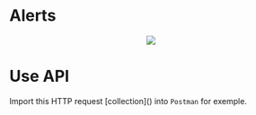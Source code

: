 # Alerts

<p align="center">
  <img src=https://user-images.githubusercontent.com/95872501/226969311-56836b82-0257-4def-87d4-3a84c14e70f9.png>
</p>


# Use API

Import this HTTP request [collection](<script src="https://gist.github.com/HashTucE/8f89d2baff367100c6b5cbf59480e3c7.js"></script>) into `Postman` for exemple.
<script src="https://gist.github.com/HashTucE/8f89d2baff367100c6b5cbf59480e3c7.js"></script>
